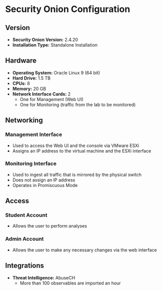 # Security Onion Configuration

## Version
- **Security Onion Version:** 2.4.20
- **Installation Type:** Standalone Installation

## Hardware
- **Operating System:** Oracle Linux 9 (64 bit)
- **Hard Drive:** 1.5 TB
- **CPUs:** 8
- **Memory:** 20 GB
- **Network Interface Cards:** 2
  - One for Management (Web UI)
  - One for Monitoring (traffic from the lab to be monitored)

## Networking

### Management Interface
- Used to access the Web UI and the console via VMware ESXi
- Assigns an IP address to the virtual machine and the ESXi interface

### Monitoring Interface
- Used to ingest all traffic that is mirrored by the physical switch
- Does not assign an IP address
- Operates in Promiscuous Mode

## Access

### Student Account
- Allows the user to perform analyses

### Admin Account
- Allows the user to make any necessary changes via the web interface

## Integrations
- **Threat Intelligence:** AbuseCH
  - More than 100 observables are imported an hour